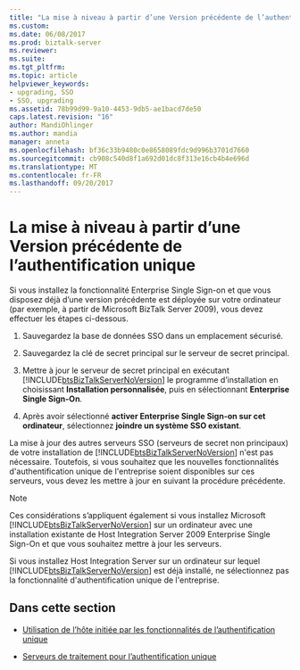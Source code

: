 ```yaml
---
title: "La mise à niveau à partir d’une Version précédente de l’authentification unique | Documents Microsoft"
ms.custom: 
ms.date: 06/08/2017
ms.prod: biztalk-server
ms.reviewer: 
ms.suite: 
ms.tgt_pltfrm: 
ms.topic: article
helpviewer_keywords:
- upgrading, SSO
- SSO, upgrading
ms.assetid: 78b99d99-9a10-4453-9db5-ae1bacd7de50
caps.latest.revision: "16"
author: MandiOhlinger
ms.author: mandia
manager: anneta
ms.openlocfilehash: bf36c33b9480c0e8658089fdc9d996b3701d7660
ms.sourcegitcommit: cb908c540d8f1a692d01dc8f313e16cb4b4e696d
ms.translationtype: MT
ms.contentlocale: fr-FR
ms.lasthandoff: 09/20/2017
---
```

# <a name="upgrading-from-a-previous-version-of-sso"></a>La mise à niveau à partir d’une Version précédente de l’authentification unique
Si vous installez la fonctionnalité Enterprise Single Sign-on et que vous disposez déjà d’une version précédente est déployée sur votre ordinateur (par exemple, à partir de Microsoft BizTalk Server 2009), vous devez effectuer les étapes ci-dessous.  
  
1.  Sauvegardez la base de données SSO dans un emplacement sécurisé.  
  
2.  Sauvegardez la clé de secret principal sur le serveur de secret principal.  
  
3.  Mettre à jour le serveur de secret principal en exécutant [!INCLUDE[btsBizTalkServerNoVersion](../includes/btsbiztalkservernoversion-md.md)] le programme d’installation en choisissant **Installation personnalisée**, puis en sélectionnant **Enterprise Single Sign-On**.  
  
4.  Après avoir sélectionné **activer Enterprise Single Sign-on sur cet ordinateur**, sélectionnez **joindre un système SSO existant**.  
  
 La mise à jour des autres serveurs SSO (serveurs de secret non principaux) de votre installation de [!INCLUDE[btsBizTalkServerNoVersion](../includes/btsbiztalkservernoversion-md.md)] n'est pas nécessaire. Toutefois, si vous souhaitez que les nouvelles fonctionnalités d'authentification unique de l'entreprise soient disponibles sur ces serveurs, vous devez les mettre à jour en suivant la procédure précédente.  
  
> [!NOTE]
>  Ces considérations s’appliquent également si vous installez Microsoft [!INCLUDE[btsBizTalkServerNoVersion](../includes/btsbiztalkservernoversion-md.md)] sur un ordinateur avec une installation existante de Host Integration Server 2009 Enterprise Single Sign-On et que vous souhaitez mettre à jour les serveurs.  
  
 Si vous installez Host Integration Server sur un ordinateur sur lequel [!INCLUDE[btsBizTalkServerNoVersion](../includes/btsbiztalkservernoversion-md.md)] est déjà installé, ne sélectionnez pas la fonctionnalité d'authentification unique de l'entreprise.  
  
## <a name="in-this-section"></a>Dans cette section  
  
-   [Utilisation de l’hôte initiée par les fonctionnalités de l’authentification unique](../core/using-host-initiated-sso-functionality.md)  
  
-   [Serveurs de traitement pour l’authentification unique](../core/processing-servers-for-sso.md)